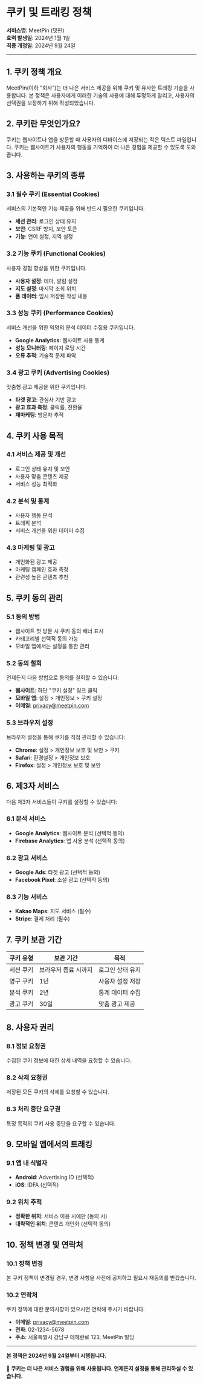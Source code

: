 # 쿠키 및 트래킹 정책

**서비스명**: MeetPin (밋핀)  
**효력 발생일**: 2024년 1월 1일  
**최종 개정일**: 2024년 9월 24일

---

## 1. 쿠키 정책 개요

MeetPin(이하 "회사")는 더 나은 서비스 제공을 위해 쿠키 및 유사한 트래킹 기술을 사용합니다. 본 정책은 사용자에게 이러한 기술의 사용에 대해 투명하게 알리고, 사용자의 선택권을 보장하기 위해 작성되었습니다.

## 2. 쿠키란 무엇인가요?

쿠키는 웹사이트나 앱을 방문할 때 사용자의 디바이스에 저장되는 작은 텍스트 파일입니다. 쿠키는 웹사이트가 사용자의 행동을 기억하여 더 나은 경험을 제공할 수 있도록 도와줍니다.

## 3. 사용하는 쿠키의 종류

### 3.1 필수 쿠키 (Essential Cookies)
서비스의 기본적인 기능 제공을 위해 반드시 필요한 쿠키입니다.
- **세션 관리**: 로그인 상태 유지
- **보안**: CSRF 방지, 보안 토큰
- **기능**: 언어 설정, 지역 설정

### 3.2 기능 쿠키 (Functional Cookies)
사용자 경험 향상을 위한 쿠키입니다.
- **사용자 설정**: 테마, 알림 설정
- **지도 설정**: 마지막 조회 위치
- **폼 데이터**: 임시 저장된 작성 내용

### 3.3 성능 쿠키 (Performance Cookies)
서비스 개선을 위한 익명의 분석 데이터 수집용 쿠키입니다.
- **Google Analytics**: 웹사이트 사용 통계
- **성능 모니터링**: 페이지 로딩 시간
- **오류 추적**: 기술적 문제 파악

### 3.4 광고 쿠키 (Advertising Cookies)
맞춤형 광고 제공을 위한 쿠키입니다.
- **타겟 광고**: 관심사 기반 광고
- **광고 효과 측정**: 클릭률, 전환율
- **재마케팅**: 방문자 추적

## 4. 쿠키 사용 목적

### 4.1 서비스 제공 및 개선
- 로그인 상태 유지 및 보안
- 사용자 맞춤 콘텐츠 제공
- 서비스 성능 최적화

### 4.2 분석 및 통계
- 사용자 행동 분석
- 트래픽 분석
- 서비스 개선을 위한 데이터 수집

### 4.3 마케팅 및 광고
- 개인화된 광고 제공
- 마케팅 캠페인 효과 측정
- 관련성 높은 콘텐츠 추천

## 5. 쿠키 동의 관리

### 5.1 동의 방법
- 웹사이트 첫 방문 시 쿠키 동의 배너 표시
- 카테고리별 선택적 동의 가능
- 모바일 앱에서는 설정을 통한 관리

### 5.2 동의 철회
언제든지 다음 방법으로 동의를 철회할 수 있습니다:
- **웹사이트**: 하단 "쿠키 설정" 링크 클릭
- **모바일 앱**: 설정 > 개인정보 > 쿠키 설정
- **이메일**: privacy@meetpin.com

### 5.3 브라우저 설정
브라우저 설정을 통해 쿠키를 직접 관리할 수 있습니다:
- **Chrome**: 설정 > 개인정보 보호 및 보안 > 쿠키
- **Safari**: 환경설정 > 개인정보 보호
- **Firefox**: 설정 > 개인정보 보호 및 보안

## 6. 제3자 서비스

다음 제3자 서비스들이 쿠키를 설정할 수 있습니다:

### 6.1 분석 서비스
- **Google Analytics**: 웹사이트 분석 (선택적 동의)
- **Firebase Analytics**: 앱 사용 분석 (선택적 동의)

### 6.2 광고 서비스
- **Google Ads**: 타겟 광고 (선택적 동의)
- **Facebook Pixel**: 소셜 광고 (선택적 동의)

### 6.3 기능 서비스
- **Kakao Maps**: 지도 서비스 (필수)
- **Stripe**: 결제 처리 (필수)

## 7. 쿠키 보관 기간

| 쿠키 유형 | 보관 기간 | 목적 |
|-----------|-----------|------|
| 세션 쿠키 | 브라우저 종료 시까지 | 로그인 상태 유지 |
| 영구 쿠키 | 1년 | 사용자 설정 저장 |
| 분석 쿠키 | 2년 | 통계 데이터 수집 |
| 광고 쿠키 | 30일 | 맞춤 광고 제공 |

## 8. 사용자 권리

### 8.1 정보 요청권
수집된 쿠키 정보에 대한 상세 내역을 요청할 수 있습니다.

### 8.2 삭제 요청권
저장된 모든 쿠키의 삭제를 요청할 수 있습니다.

### 8.3 처리 중단 요구권
특정 목적의 쿠키 사용 중단을 요구할 수 있습니다.

## 9. 모바일 앱에서의 트래킹

### 9.1 앱 내 식별자
- **Android**: Advertising ID (선택적)
- **iOS**: IDFA (선택적)

### 9.2 위치 추적
- **정확한 위치**: 서비스 이용 시에만 (동의 시)
- **대략적인 위치**: 콘텐츠 개인화 (선택적 동의)

## 10. 정책 변경 및 연락처

### 10.1 정책 변경
본 쿠키 정책이 변경될 경우, 변경 사항을 사전에 공지하고 필요시 재동의를 받겠습니다.

### 10.2 연락처
쿠키 정책에 대한 문의사항이 있으시면 연락해 주시기 바랍니다.

- **이메일**: privacy@meetpin.com
- **전화**: 02-1234-5678
- **주소**: 서울특별시 강남구 테헤란로 123, MeetPin 빌딩

---

**본 정책은 2024년 9월 24일부터 시행됩니다.**

**🍪 쿠키는 더 나은 서비스 경험을 위해 사용됩니다. 언제든지 설정을 통해 관리하실 수 있습니다.**
